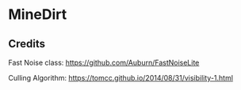 # MineDirt




## Credits 
Fast Noise class: https://github.com/Auburn/FastNoiseLite

Culling Algorithm: https://tomcc.github.io/2014/08/31/visibility-1.html